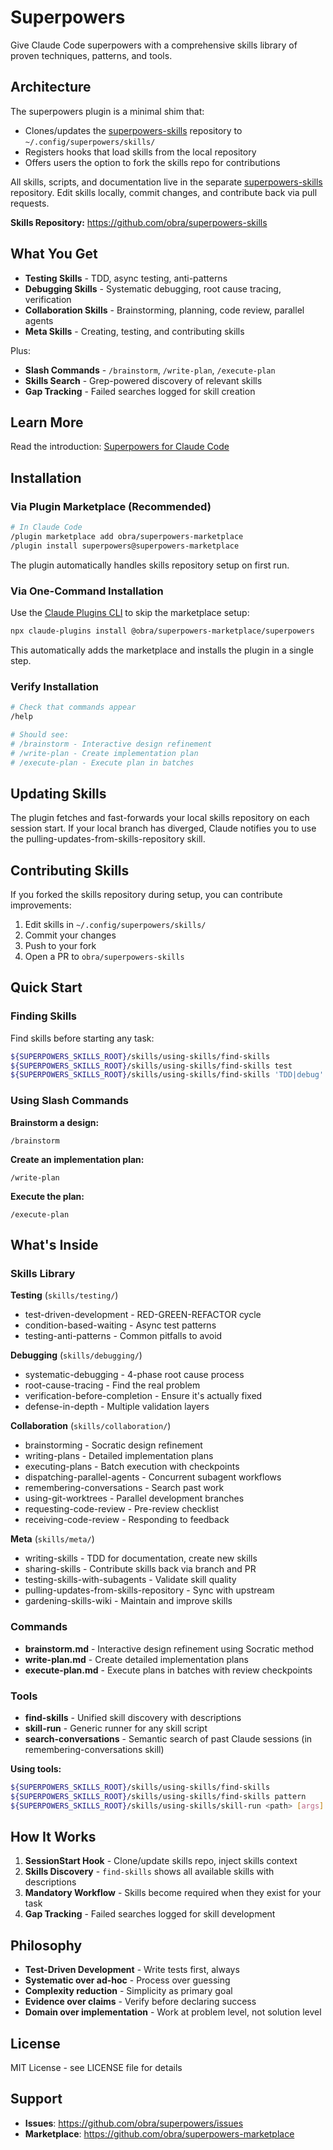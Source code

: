 # Superpowers

Give Claude Code superpowers with a comprehensive skills library of proven techniques, patterns, and tools.

## Architecture

The superpowers plugin is a minimal shim that:
- Clones/updates the [superpowers-skills](https://github.com/obra/superpowers-skills) repository to `~/.config/superpowers/skills/`
- Registers hooks that load skills from the local repository
- Offers users the option to fork the skills repo for contributions

All skills, scripts, and documentation live in the separate [superpowers-skills](https://github.com/obra/superpowers-skills) repository. Edit skills locally, commit changes, and contribute back via pull requests.

**Skills Repository:** https://github.com/obra/superpowers-skills

## What You Get

- **Testing Skills** - TDD, async testing, anti-patterns
- **Debugging Skills** - Systematic debugging, root cause tracing, verification
- **Collaboration Skills** - Brainstorming, planning, code review, parallel agents
- **Meta Skills** - Creating, testing, and contributing skills

Plus:
- **Slash Commands** - `/brainstorm`, `/write-plan`, `/execute-plan`
- **Skills Search** - Grep-powered discovery of relevant skills
- **Gap Tracking** - Failed searches logged for skill creation

## Learn More

Read the introduction: [Superpowers for Claude Code](https://blog.fsck.com/2025/10/09/superpowers/)

## Installation

### Via Plugin Marketplace (Recommended)

```bash
# In Claude Code
/plugin marketplace add obra/superpowers-marketplace
/plugin install superpowers@superpowers-marketplace
```
The plugin automatically handles skills repository setup on first run.

### Via One-Command Installation 
Use the [Claude Plugins CLI](https://claude-plugins.dev) to skip the marketplace setup:
```bash
npx claude-plugins install @obra/superpowers-marketplace/superpowers
```

This automatically adds the marketplace and installs the plugin in a single step.

### Verify Installation

```bash
# Check that commands appear
/help

# Should see:
# /brainstorm - Interactive design refinement
# /write-plan - Create implementation plan
# /execute-plan - Execute plan in batches
```

## Updating Skills

The plugin fetches and fast-forwards your local skills repository on each session start. If your local branch has diverged, Claude notifies you to use the pulling-updates-from-skills-repository skill.

## Contributing Skills

If you forked the skills repository during setup, you can contribute improvements:

1. Edit skills in `~/.config/superpowers/skills/`
2. Commit your changes
3. Push to your fork
4. Open a PR to `obra/superpowers-skills`

## Quick Start

### Finding Skills

Find skills before starting any task:

```bash
${SUPERPOWERS_SKILLS_ROOT}/skills/using-skills/find-skills              # All skills with descriptions
${SUPERPOWERS_SKILLS_ROOT}/skills/using-skills/find-skills test         # Filter by pattern
${SUPERPOWERS_SKILLS_ROOT}/skills/using-skills/find-skills 'TDD|debug'  # Regex pattern
```

### Using Slash Commands

**Brainstorm a design:**
```
/brainstorm
```

**Create an implementation plan:**
```
/write-plan
```

**Execute the plan:**
```
/execute-plan
```

## What's Inside

### Skills Library

**Testing** (`skills/testing/`)
- test-driven-development - RED-GREEN-REFACTOR cycle
- condition-based-waiting - Async test patterns
- testing-anti-patterns - Common pitfalls to avoid

**Debugging** (`skills/debugging/`)
- systematic-debugging - 4-phase root cause process
- root-cause-tracing - Find the real problem
- verification-before-completion - Ensure it's actually fixed
- defense-in-depth - Multiple validation layers

**Collaboration** (`skills/collaboration/`)
- brainstorming - Socratic design refinement
- writing-plans - Detailed implementation plans
- executing-plans - Batch execution with checkpoints
- dispatching-parallel-agents - Concurrent subagent workflows
- remembering-conversations - Search past work
- using-git-worktrees - Parallel development branches
- requesting-code-review - Pre-review checklist
- receiving-code-review - Responding to feedback

**Meta** (`skills/meta/`)
- writing-skills - TDD for documentation, create new skills
- sharing-skills - Contribute skills back via branch and PR
- testing-skills-with-subagents - Validate skill quality
- pulling-updates-from-skills-repository - Sync with upstream
- gardening-skills-wiki - Maintain and improve skills

### Commands

- **brainstorm.md** - Interactive design refinement using Socratic method
- **write-plan.md** - Create detailed implementation plans
- **execute-plan.md** - Execute plans in batches with review checkpoints

### Tools

- **find-skills** - Unified skill discovery with descriptions
- **skill-run** - Generic runner for any skill script
- **search-conversations** - Semantic search of past Claude sessions (in remembering-conversations skill)

**Using tools:**
```bash
${SUPERPOWERS_SKILLS_ROOT}/skills/using-skills/find-skills              # Show all skills
${SUPERPOWERS_SKILLS_ROOT}/skills/using-skills/find-skills pattern      # Search skills
${SUPERPOWERS_SKILLS_ROOT}/skills/using-skills/skill-run <path> [args]  # Run any skill script
```

## How It Works

1. **SessionStart Hook** - Clone/update skills repo, inject skills context
2. **Skills Discovery** - `find-skills` shows all available skills with descriptions
3. **Mandatory Workflow** - Skills become required when they exist for your task
4. **Gap Tracking** - Failed searches logged for skill development

## Philosophy

- **Test-Driven Development** - Write tests first, always
- **Systematic over ad-hoc** - Process over guessing
- **Complexity reduction** - Simplicity as primary goal
- **Evidence over claims** - Verify before declaring success
- **Domain over implementation** - Work at problem level, not solution level

## License

MIT License - see LICENSE file for details

## Support

- **Issues**: https://github.com/obra/superpowers/issues
- **Marketplace**: https://github.com/obra/superpowers-marketplace
